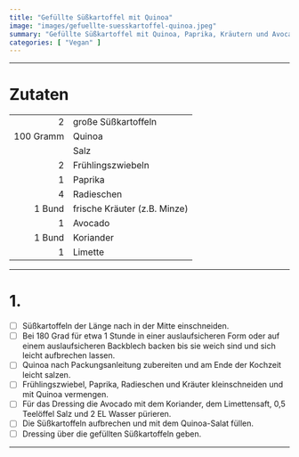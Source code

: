 ```yaml
---
title: "Gefüllte Süßkartoffel mit Quinoa"
image: "images/gefuellte-suesskartoffel-quinoa.jpeg"
summary: "Gefüllte Süßkartoffel mit Quinoa, Paprika, Kräutern und Avocado-Limetten-Koriander-Dressing"
categories: [ "Vegan" ]
---
```


---

# Zutaten

|           |                              |
|----------:|:-----------------------------|
|         2 | große Süßkartoffeln          |
| 100 Gramm | Quinoa                       |
|           | Salz                         |
|         2 | Frühlingszwiebeln            |
|         1 | Paprika                      |
|         4 | Radieschen                   |
|    1 Bund | frische Kräuter (z.B. Minze) |
|         1 | Avocado                      |
|    1 Bund | Koriander                    |
|         1 | Limette                      |

---

# 1.

- [ ] Süßkartoffeln der Länge nach in der Mitte einschneiden.
- [ ] Bei 180 Grad für etwa 1 Stunde in einer auslaufsicheren Form oder auf einem auslaufsicheren Backblech backen bis
  sie weich sind und sich leicht aufbrechen lassen.
- [ ] Quinoa nach Packungsanleitung zubereiten und am Ende der Kochzeit leicht salzen.
- [ ] Frühlingszwiebel, Paprika, Radieschen und Kräuter kleinschneiden und mit Quinoa vermengen.
- [ ] Für das Dressing die Avocado mit dem Koriander, dem Limettensaft, 0,5 Teelöffel Salz und 2 EL Wasser pürieren.
- [ ] Die Süßkartoffeln aufbrechen und mit dem Quinoa-Salat füllen.
- [ ] Dressing über die gefüllten Süßkartoffeln geben.

---
